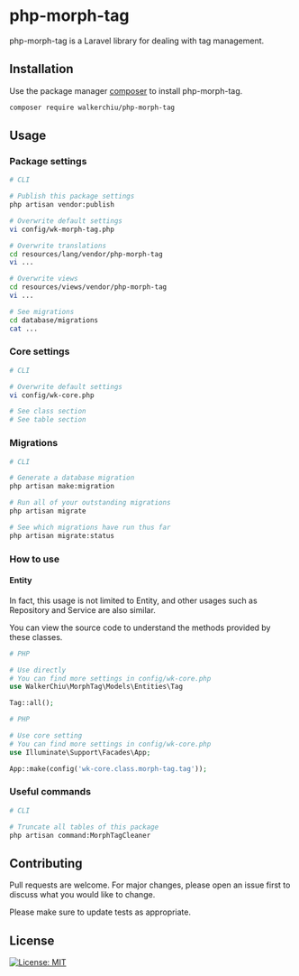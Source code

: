 # php-morph-tag

php-morph-tag is a Laravel library for dealing with tag management.

## Installation

Use the package manager [composer](https://getcomposer.org/download/) to install php-morph-tag.

``` bash
composer require walkerchiu/php-morph-tag
```

## Usage

### Package settings

``` bash
# CLI

# Publish this package settings
php artisan vendor:publish

# Overwrite default settings
vi config/wk-morph-tag.php

# Overwrite translations
cd resources/lang/vendor/php-morph-tag
vi ...

# Overwrite views
cd resources/views/vendor/php-morph-tag
vi ...

# See migrations
cd database/migrations
cat ...
```

### Core settings

``` bash
# CLI

# Overwrite default settings
vi config/wk-core.php

# See class section
# See table section
```

### Migrations

``` bash
# CLI

# Generate a database migration
php artisan make:migration

# Run all of your outstanding migrations
php artisan migrate

# See which migrations have run thus far
php artisan migrate:status
```

### How to use

#### Entity

In fact, this usage is not limited to Entity, and other usages such as Repository and Service are also similar.

You can view the source code to understand the methods provided by these classes.

``` php
# PHP

# Use directly
# You can find more settings in config/wk-core.php
use WalkerChiu\MorphTag\Models\Entities\Tag

Tag::all();
```

``` php
# PHP

# Use core setting
# You can find more settings in config/wk-core.php
use Illuminate\Support\Facades\App;

App::make(config('wk-core.class.morph-tag.tag'));
```

### Useful commands

``` bash
# CLI

# Truncate all tables of this package
php artisan command:MorphTagCleaner
```

## Contributing

Pull requests are welcome. For major changes, please open an issue first to discuss what you would like to change.

Please make sure to update tests as appropriate.

## License

[![License: MIT](https://img.shields.io/badge/License-MIT-yellow.svg)](https://opensource.org/licenses/MIT)
